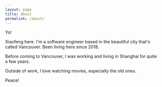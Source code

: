 ```yaml
---
layout: page
title: About
permalink: /about/
---
```


Yo! 

Xiaofeng here. I'm a software engineer based in the beautiful city that's called Vancouver. Been living here since 2018. 

Before coming to Vancouver, I was working and living in Shanghai for quite a few years. 

Outside of work, I love watching movies, especially the old ones.  

Peace! 


